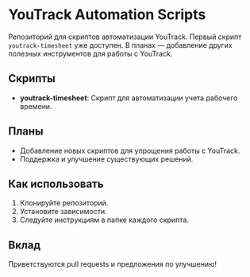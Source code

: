 # YouTrack Automation Scripts

Репозиторий для скриптов автоматизации YouTrack. Первый скрипт `youtrack-timesheet` уже доступен. В планах — добавление других полезных инструментов для работы с YouTrack.

## Скрипты

- **youtrack-timesheet**: Скрипт для автоматизации учета рабочего времени.

## Планы

- Добавление новых скриптов для упрощения работы с YouTrack.
- Поддержка и улучшение существующих решений.

## Как использовать

1. Клонируйте репозиторий.
2. Установите зависимости.
3. Следуйте инструкциям в папке каждого скрипта.

## Вклад

Приветствуются pull requests и предложения по улучшению!